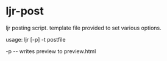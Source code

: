 # ljr-post

ljr posting script. template file provided to set various options.

usage: ljr [-p] -t postfile

-p -- writes preview to preview.html
